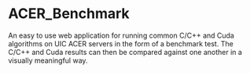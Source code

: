 # ACER_Benchmark

An easy to use web application for running common C/C++ and Cuda algorithms on UIC ACER servers in the form of a benchmark test. The C/C++ and Cuda results can then be compared against one another in a visually meaningful way.